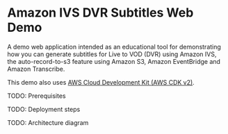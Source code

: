 # Amazon IVS DVR Subtitles Web Demo
A demo web application intended as an educational tool for demonstrating how you can generate subtitles for Live to VOD (DVR) using Amazon IVS, the auto-record-to-s3 feature using Amazon S3, Amazon EventBridge and Amazon Transcribe.

This demo also uses [AWS Cloud Development Kit (AWS CDK v2)](https://aws.amazon.com/cdk).

TODO: Prerequisites

TODO: Deployment steps

TODO: Architecture diagram

